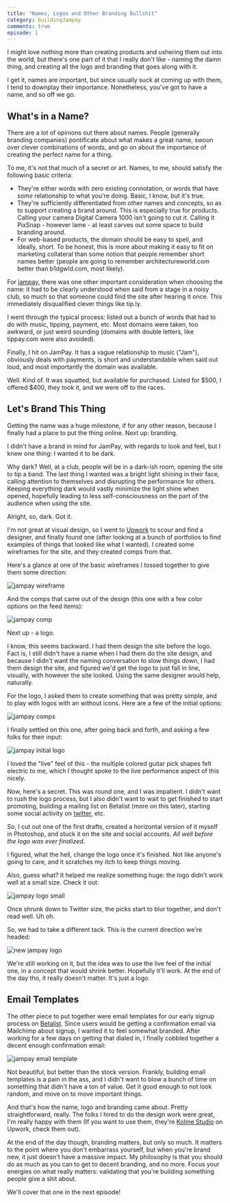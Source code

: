 ```yaml
---
title: "Names, Logos and Other Branding Bullshit"
category: buildingJampay
comments: true
episode: 1
---
```


I might love nothing more than creating products and ushering them out into the world, but there's one part of it that I really don't like - naming the damn thing, and creating all the logo and branding that goes along with it.

I get it, names are important, but since usually suck at coming up with them, I tend to downplay their importance. Nonetheless, you've got to have a name, and so off we go.

## What's in a Name?

There are a lot of opinions out there about names. People (generally branding companies) pontificate about what makes a great name, swoon over clever combinations of words, and go on about the importance of creating the perfect name for a thing.

To me, it's not that much of a secret or art. Names, to me, should satisfy the following basic criteria:

- They're either words with zero existing connotation, or words that have *some* relationship to what you're doing. Basic, I know, but it's true.
- They're sufficiently differentiated from other names and concepts, so as to support creating a brand around. This is especially true for products. Calling your camera Digital Camera 1000 isn't going to cut it. Calling it PixSnap - however lame - at least carves out some space to build branding around.
- For web-based products, the domain should be easy to spell, and ideally, short. To be honest, this is more about making it easy to fit on marketing collateral than some notion that people remember short names better (people are going to remember architectureworld.com better than b1dgwld.com, most likely).

For [jampay][jampay], there was one other important consideration when choosing the name: it had to be clearly understood when said from a stage in a noisy club, so much so that someone could find the site after hearing it once. This immediately disqualified clever things like tip.ly.

I went through the typical process: listed out a bunch of words that had to do with music, tipping, payment, etc. Most domains were taken, too awkward, or just weird sounding (domains with double letters, like tippay.com were also avoided).

Finally, I hit on JamPay. It has a vague relationship to music ("Jam"), obviously deals with payments, is short and understandable when said out loud, and most importantly the domain was available.

Well. Kind of. It was squatted, but available for purchased. Listed for $500, I offered $400, they took it, and we were off to the races.

## Let's Brand This Thing

Getting the name was a huge milestone, if for any other reason, because I finally had a place to put the thing online. Next up: branding.

I didn't have a brand in mind for JamPay, with regards to look and feel, but I knew one thing: I wanted it to be dark.

Why dark? Well, at a club, people will be in a dark-ish room, opening the site to tip a band. The last thing I wanted was a bright light shining in their face, calling attention to themselves and disrupting the performance for others. Keeping everything dark would vastly minimize the light shine when opened, hopefully leading to less self-consciousness on the part of the audience when using the site.

Alright, so, dark. Got it.

I'm not great at visual design, so I went to [Upwork][upwork] to scour and find a designer, and finally found one (after looking at a bunch of portfolios to find examples of things that looked like what I wanted). I created some wireframes for the site, and they created comps from that.

Here's a glance at one of the basic wireframes I tossed together to give them some direction:

![jampay wireframe](https://dl.dropbox.com/s/y0lsnzw4nd1ddzk/Screenshot%202016-05-02%2016.55.21.png?dl=0)

And the comps that came out of the design (this one with a few color options on the feed items):

![jampay comp](https://dl.dropbox.com/s/xh9p5tn2waif5x4/Screenshot%202015-12-15%2014.49.23.png?dl=0)

Next up - a logo.

I know, this seems backward. I had them design the site before the logo. Fact is, I still didn't have a name when I had them do the site design, and because I didn't want the naming conversation to slow things down, I had them design the site, and figured we'd get the logo to just fall in line, visually, with however the site looked. Using the same designer would help, naturally.

For the logo, I asked them to create something that was pretty simple, and to play with logos with an without icons. Here are a few of the initial options:

![jampay comps](https://dl.dropbox.com/s/72ooe5kqfgpbcz2/jampay-logos.png)

I finally settled on this one, after going back and forth, and asking a few folks for their input:

![jampay initial logo](https://dl.dropbox.com/s/cggttqsm9jzhmq7/Screenshot%202016-05-02%2016.34.20.png?dl=0)

I loved the "live" feel of this - the multiple colored guitar pick shapes felt electric to me, which I thought spoke to the live performance aspect of this nicely.

Now, here's a secret. This was round one, and I was impatient. I didn't want to rush the logo process, but I also didn't want to wait to get finished to start promoting, building a mailing list on Betalist (more on this later), starting some social activity on [twitter][jptwitter], etc.

So, I cut out one of the first drafts, created a horizontal version of it myself in Photoshop, and stuck it on the site and social accounts. *All well before the logo was ever finalized*.

I figured, what the hell, change the logo once it's finished. Not like anyone's going to care, and it scratches my itch to keep things moving.

Also, guess what? It helped me realize something huge: the logo didn't work well at a small size. Check it out:

![jampay logo small](https://dl.dropbox.com/s/duglegwuc9w6bl3/Screenshot%202016-05-02%2016.36.47.png?dl=0)

Once shrunk down to Twitter size, the picks start to blur together, and don't read well. Uh oh.

So, we had to take a different tack. This is the current direction we're headed:

![new jampay logo](https://dl.dropbox.com/s/tzeyu88jtfbmcdx/Screenshot%202016-05-02%2016.37.53.png?dl=0)

We're still working on it, but the idea was to use the live feel of the initial one, in a concept that would shrink better. Hopefully it'll work. At the end of the day tho, it really doesn't matter. It's just a logo.

## Email Templates

The other piece to put together were email templates for our early signup process on [Betalist][betalist]. Since users would be getting a confirmation email via Mailchimp about signup, I wanted it to feel somewhat branded. After working for a few days on getting that dialed in, I finally cobbled together a decent enough confirmation email:

![jampay email template](https://dl.dropbox.com/s/um3xfmg0w1tqd7r/Screenshot%202016-05-02%2016.40.12.png?dl=0)

Not beautiful, but better than the stock version. Frankly, building email templates is a pain in the ass, and I didn't want to blow a bunch of time on something that didn't have a ton of value. Get it good enough to not look random, and move on to move important things.

And that's how the name, logo and branding came about. Pretty straightforward, really. The folks I hired to do the design work were great, I'm really happy with them (If you want to use them, they're [Kolme Studio][kolme] on Upwork, check them out).

At the end of the day though, branding matters, but only so much. It matters to the point where you don't embarrass yourself, but when you're brand new, it just doesn't have a massive impact. My philosophy is that you should do as much as you can to get to decent branding, and no more. Focus your energies on what really matters: validating that you're building something people give a shit about.

We'll cover that one in the next episode!

[jampay]: http://jampay.com?utm_source=building-jampay
[kolme]: https://www.upwork.com/companies/~014983b6cf7354e942
[betalist]: http://betalist.com/startups/jampay
[upwork]: http://www.upwork.com
[jptwitter]: http://twitter.com/gojampay
